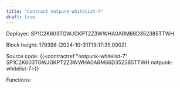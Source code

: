 ```yaml
---
title: "Contract notpunk-whitelist-7"
draft: true
---
```

Deployer: SP1C2K603TGWJGKPT2Z3WWHA0ARM66D352385TTWH


 



Block height: 179398 (2024-10-31T19:17:35.000Z)

Source code: {{<contractref "notpunk-whitelist-7" SP1C2K603TGWJGKPT2Z3WWHA0ARM66D352385TTWH notpunk-whitelist-7>}}

Functions:


